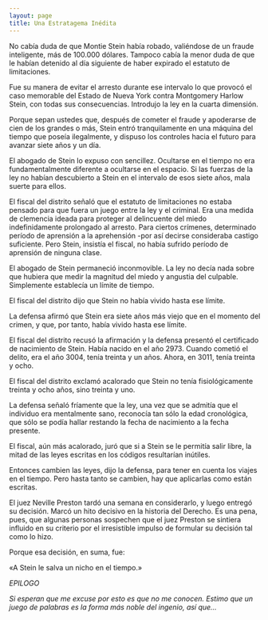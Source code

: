 ```yaml
---
layout: page
title: Una Estratagema Inédita
---
```


No cabía duda de que Montie Stein había robado, valiéndose de un fraude inteligente, más de 100.000 dólares. Tampoco cabía la menor duda de que le habían detenido al día siguiente de haber expirado el estatuto de limitaciones.

Fue su manera de evitar el arresto durante ese intervalo lo que provocó el caso memorable del Estado de Nueva York contra Montgomery Harlow Stein, con todas sus consecuencias. Introdujo la ley en la cuarta dimensión.

Porque sepan ustedes que, después de cometer el fraude y apoderarse de cien de los grandes o más, Stein entró tranquilamente en una máquina del tiempo que poseía ilegalmente, y dispuso los controles hacia el futuro para avanzar siete años y un día.

El abogado de Stein lo expuso con sencillez. Ocultarse en el tiempo no era fundamentalmente diferente a ocultarse en el espacio. Si las fuerzas de la ley no habían descubierto a Stein en el intervalo de esos siete años, mala suerte para ellos.

El fiscal del distrito señaló que el estatuto de limitaciones no estaba pensado para que fuera un juego entre la ley y el criminal. Era una medida de clemencia ideada para proteger al delincuente del miedo indefinidamente prolongado al arresto. Para ciertos crímenes, determinado período de aprensión a la aprehensión -por así decirse consideraba castigo suficiente. Pero Stein, insistía el fiscal, no había sufrido período de aprensión de ninguna clase.

El abogado de Stein permaneció inconmovible. La ley no decía nada sobre que hubiera que medir la magnitud del miedo y angustia del culpable. Simplemente establecía un límite de tiempo.

El fiscal del distrito dijo que Stein no había vivido hasta ese límite.

La defensa afirmó que Stein era siete años más viejo que en el momento del crimen, y que, por tanto, había vivido hasta ese límite.

El fiscal del distrito recusó la afirmación y la defensa presentó el certificado de nacimiento de Stein. Había nacido en el año 2973. Cuando cometió el delito, era el año 3004, tenía treinta y un años. Ahora, en 3011, tenía treinta y ocho.

El fiscal del distrito exclamó acalorado que Stein no tenía fisiológicamente treinta y ocho años, sino treinta y uno.

La defensa señaló fríamente que la ley, una vez que se admitía que el individuo era mentalmente sano, reconocía tan sólo la edad cronológica, que sólo se podía hallar restando la fecha de nacimiento a la fecha presente.

El fiscal, aún más acalorado, juró que si a Stein se le permitía salir libre, la mitad de las leyes escritas en los códigos resultarían inútiles.

Entonces cambien las leyes, dijo la defensa, para tener en cuenta los viajes en el tiempo. Pero hasta tanto se cambien, hay que aplicarlas como están escritas.

El juez Neville Preston tardó una semana en considerarlo, y luego entregó su decisión. Marcó un hito decisivo en la historia del Derecho. Es una pena, pues, que algunas personas sospechen que el juez Preston se sintiera influido en su criterio por el irresistible impulso de formular su decisión tal como lo hizo.

Porque esa decisión, en suma, fue:

«A Stein le salva un nicho en el tiempo.»

_EPILOGO_

_Si esperan que me excuse por esto es que no me conocen. Estimo que un juego de palabras es la forma más noble del ingenio, así que…_
